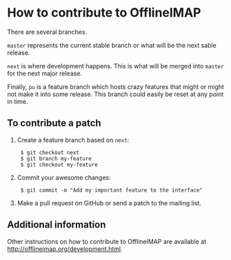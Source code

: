 How to contribute to OfflineIMAP
================================

There are several branches.

`master` represents the current stable branch or what will be the next
sable release.

`next` is where development happens. This is what will be merged into
`master` for the next major release.

Finally, `pu` is a feature branch which hosts crazy features that might or
might not make it into some release. This branch could easily be reset at any
point in time.

To contribute a patch
---------------------

1. Create a feature branch based on `next`:

        $ git checkout next
        $ git branch my-feature
        $ git checkout my-feature

2. Commit your awesome changes:

        $ git commit -m "Add my important feature to the interface"

3. Make a pull request on GitHub or send a patch to the mailing list.

Additional information
----------------------

Other instructions on how to contribute to OfflineIMAP are available at
<http://offlineimap.org/development.html>.

